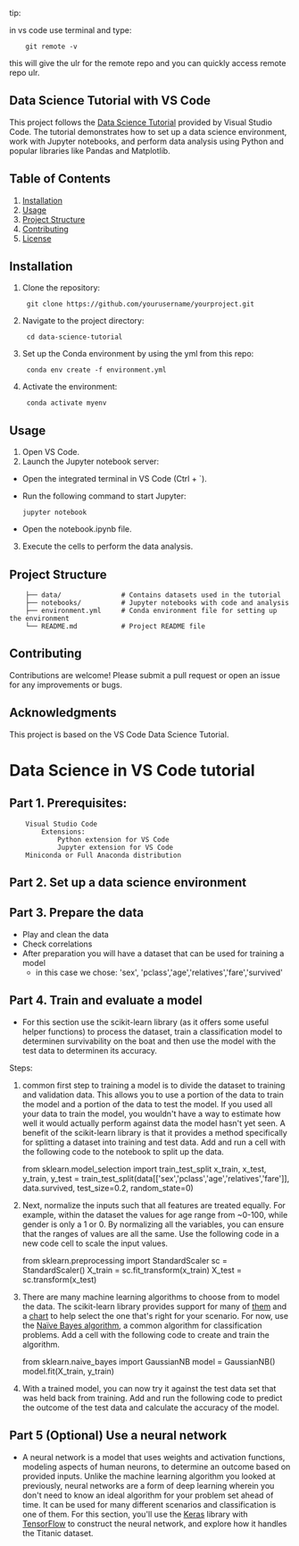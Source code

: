 tip:

in vs code use terminal and type:

        git remote -v

this will give the ulr for the remote repo and you can quickly access remote repo ulr.


## Data Science Tutorial with VS Code

This project follows the [Data Science Tutorial](https://code.visualstudio.com/docs/datascience/data-science-tutorial) provided by Visual Studio Code. The tutorial demonstrates how to set up a data science environment, work with Jupyter notebooks, and perform data analysis using Python and popular libraries like Pandas and Matplotlib.

## Table of Contents
1. [Installation](#installation)
2. [Usage](#usage)
3. [Project Structure](#project-structure)
4. [Contributing](#contributing)
5. [License](#license)

## Installation

1. Clone the repository:

        git clone https://github.com/yourusername/yourproject.git

2. Navigate to the project directory:

        cd data-science-tutorial
   
3. Set up the Conda environment by using the yml from this repo:

        conda env create -f environment.yml

4. Activate the environment:

        conda activate myenv


## Usage

1. Open VS Code.
2. Launch the Jupyter notebook server:
  - Open the integrated terminal in VS Code (Ctrl + `).
  - Run the following command to start Jupyter:

        jupyter notebook

  - Open the notebook.ipynb file.

3. Execute the cells to perform the data analysis.

## Project Structure

        ├── data/               # Contains datasets used in the tutorial
        ├── notebooks/          # Jupyter notebooks with code and analysis
        ├── environment.yml     # Conda environment file for setting up the environment
        └── README.md           # Project README file

## Contributing

Contributions are welcome! Please submit a pull request or open an issue for any improvements or bugs.

## Acknowledgments

This project is based on the VS Code Data Science Tutorial.


# Data Science in VS Code tutorial 

## Part 1. Prerequisites:
        Visual Studio Code
            Extensions:
                Python extension for VS Code
                Jupyter extension for VS Code
        Miniconda or Full Anaconda distribution

## Part 2. Set up a data science environment

## Part 3. Prepare the data

   - Play and clean the data
   - Check correlations
   - After preparation you will have a dataset that can be used for training a model
      - in this case we chose: 'sex', 'pclass','age','relatives','fare','survived'

## Part 4. Train and evaluate a model

   - For this section use the scikit-learn library (as it offers some useful helper functions) to process the dataset, train a classification model to determinen survivability on the boat and then use the model with the test data to determinen its accuracy.

   Steps:
   1. common first step to training a model is to divide the dataset to training and validation data. This allows you to use a portion of the data to train the model and a portion of the data to test the model. If you used all your data to train the model, you wouldn't have a way to estimate how well it would actually perform against data the model hasn't yet seen. A benefit of the scikit-learn library is that it provides a method specifically for splitting a dataset into training and test data. Add and run a cell with the following code to the notebook to split up the data.

        from sklearn.model_selection import train_test_split
        x_train, x_test, y_train, y_test = train_test_split(data[['sex','pclass','age','relatives','fare']], data.survived, test_size=0.2, random_state=0)

   2. Next, normalize the inputs such that all features are treated equally. For example, within the dataset the values for age range from ~0-100, while gender is only a 1 or 0. By normalizing all the variables, you can ensure that the ranges of values are all the same. Use the following code in a new code cell to scale the input values.

        from sklearn.preprocessing import StandardScaler
        sc = StandardScaler()
        X_train = sc.fit_transform(x_train)
        X_test = sc.transform(x_test)

   3. There are many machine learning algorithms to choose from to model the data. The scikit-learn library provides support for many of [them](https://scikit-learn.org/stable/user_guide.html) and a [chart](https://scikit-learn.org/stable/tutorial/machine_learning_map/index.html) to help select the one that's right for your scenario. For now, use the [Naïve Bayes algorithm](https://scikit-learn.org/stable/modules/naive_bayes.html), a common algorithm for classification problems. Add a cell with the following code to create and train the algorithm.

        from sklearn.naive_bayes import GaussianNB
        model = GaussianNB()
        model.fit(X_train, y_train)

   4. With a trained model, you can now try it against the test data set that was held back from training. Add and run the following code to predict the outcome of the test data and calculate the accuracy of the model.


## Part 5 (Optional) Use a neural network

   - A neural network is a model that uses weights and activation functions, modeling aspects of human neurons, to determine an outcome based on provided inputs. Unlike the machine learning algorithm you looked at previously, neural networks are a form of deep learning wherein you don't need to know an ideal algorithm for your problem set ahead of time. It can be used for many different scenarios and classification is one of them. For this section, you'll use the [Keras](https://keras.io/) library with [TensorFlow](https://www.tensorflow.org/) to construct the neural network, and explore how it handles the Titanic dataset.